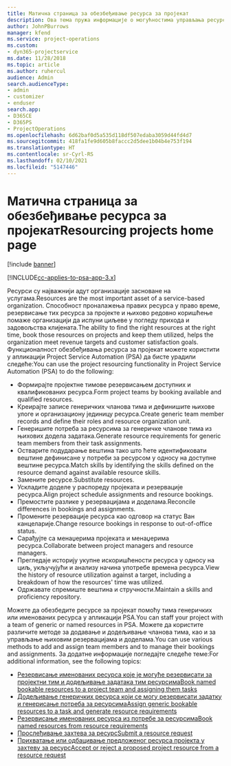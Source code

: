 ```yaml
---
title: Матична страница за обезбеђивање ресурса за пројекат
description: Ова тема пружа информације о могућностима управљања ресурсима у апликацији Project Service Automation (PSA) за Dynamics 365.
author: JohnPBurrows
manager: kfend
ms.service: project-operations
ms.custom:
- dyn365-projectservice
ms.date: 11/28/2018
ms.topic: article
ms.author: ruhercul
audience: Admin
search.audienceType:
- admin
- customizer
- enduser
search.app:
- D365CE
- D365PS
- ProjectOperations
ms.openlocfilehash: 6d62baf0d5a535d118df507edaba3059d44fd4d7
ms.sourcegitcommit: 418fa1fe9d605b8faccc2d5dee1b04b4e753f194
ms.translationtype: HT
ms.contentlocale: sr-Cyrl-RS
ms.lasthandoff: 02/10/2021
ms.locfileid: "5147446"
---
```

# <a name="resourcing-projects-home-page"></a><span data-ttu-id="19be6-103">Матична страница за обезбеђивање ресурса за пројекат</span><span class="sxs-lookup"><span data-stu-id="19be6-103">Resourcing projects home page</span></span>

[!include [banner](../includes/psa-now-project-operations.md)]

[!INCLUDE[cc-applies-to-psa-app-3.x](../includes/cc-applies-to-psa-app-3x.md)]

<span data-ttu-id="19be6-104">Ресурси су најважнији адут организације засноване на услугама.</span><span class="sxs-lookup"><span data-stu-id="19be6-104">Resources are the most important asset of a service-based organization.</span></span> <span data-ttu-id="19be6-105">Способност проналажења правих ресурса у право време, резервисање тих ресурса за пројекте и њихово редовно коришћење помаже организацији да испуни циљеве у погледу прихода и задовољства клијената.</span><span class="sxs-lookup"><span data-stu-id="19be6-105">The ability to find the right resources at the right time, book those resources on projects and keep them utilized, helps the organization meet revenue targets and customer satisfaction goals.</span></span> <span data-ttu-id="19be6-106">Функционалност обезбеђивања ресурса за пројекат можете користити у апликацији Project Service Automation (PSA) да бисте урадили следеће:</span><span class="sxs-lookup"><span data-stu-id="19be6-106">You can use the project resourcing functionality in Project Service Automation (PSA) to do the following:</span></span>

- <span data-ttu-id="19be6-107">Формирајте пројектне тимове резервисањем доступних и квалификованих ресурса.</span><span class="sxs-lookup"><span data-stu-id="19be6-107">Form project teams by booking available and qualified resources.</span></span>
- <span data-ttu-id="19be6-108">Креирајте записе генеричких чланова тима и дефинишите њихове улоге и организациону јединицу ресурса.</span><span class="sxs-lookup"><span data-stu-id="19be6-108">Create generic team member records and define their roles and resource organization unit.</span></span>
- <span data-ttu-id="19be6-109">Генеришите потреба за ресурсима за генеричке чланове тима из њихових додела задатака.</span><span class="sxs-lookup"><span data-stu-id="19be6-109">Generate resource requirements for generic team members from their task assignments.</span></span>
- <span data-ttu-id="19be6-110">Остварите подударање вештина тако што ћете идентификовати вештине дефинисане у потреби за ресурсом у односу на доступне вештине ресурса.</span><span class="sxs-lookup"><span data-stu-id="19be6-110">Match skills by identifying the skills defined on the resource demand against available resource skills.</span></span>
- <span data-ttu-id="19be6-111">Замените ресурсе.</span><span class="sxs-lookup"><span data-stu-id="19be6-111">Substitute resources.</span></span>
- <span data-ttu-id="19be6-112">Ускладите доделе у распореду пројеката и резервације ресурса.</span><span class="sxs-lookup"><span data-stu-id="19be6-112">Align project schedule assignments and resource bookings.</span></span>
- <span data-ttu-id="19be6-113">Премостите разлике у резервацијама и доделама.</span><span class="sxs-lookup"><span data-stu-id="19be6-113">Reconcile differences in bookings and assignments.</span></span>
- <span data-ttu-id="19be6-114">Промените резервације ресурса као одговор на статус Ван канцеларије.</span><span class="sxs-lookup"><span data-stu-id="19be6-114">Change resource bookings in response to out-of-office status.</span></span>
- <span data-ttu-id="19be6-115">Сарађујте са менаџерима пројеката и менаџерима ресурса.</span><span class="sxs-lookup"><span data-stu-id="19be6-115">Collaborate between project managers and resource managers.</span></span>
- <span data-ttu-id="19be6-116">Прегледаје историју укупне искоришћености ресурса у односу на циљ, укључујући и анализу начина употребе времена ресурса.</span><span class="sxs-lookup"><span data-stu-id="19be6-116">View the history of resource utilization against a target, including a breakdown of how the resources' time was utilized.</span></span>
- <span data-ttu-id="19be6-117">Одржавате спремиште вештина и стручности.</span><span class="sxs-lookup"><span data-stu-id="19be6-117">Maintain a skills and proficiency repository.</span></span>


<span data-ttu-id="19be6-118">Можете да обезбедите ресурсе за пројекат помоћу тима генеричких или именованих ресурса у апликацији PSA.</span><span class="sxs-lookup"><span data-stu-id="19be6-118">You can staff your project with a team of generic or named resources in PSA.</span></span> <span data-ttu-id="19be6-119">Можете да користите различите методе за додавање и додељивање чланова тима, као и за управљање њиховим резервацијама и доделама.</span><span class="sxs-lookup"><span data-stu-id="19be6-119">You can use various methods to add and assign team members and to manage their bookings and assignments.</span></span> <span data-ttu-id="19be6-120">За додатне информације погледајте следеће теме:</span><span class="sxs-lookup"><span data-stu-id="19be6-120">For additional information, see the following topics:</span></span>

- [<span data-ttu-id="19be6-121">Резервисање именованих ресурса које је могуће резервисати за пројектни тим и додељивање задатака тим ресурсима</span><span class="sxs-lookup"><span data-stu-id="19be6-121">Book named bookable resources to a project team and assigning them tasks</span></span>](assign-named-bookable-resource.md)
- [<span data-ttu-id="19be6-122">Додељивање генеричких ресурса који се могу резервисати задатку и генерисање потреба за ресурсима</span><span class="sxs-lookup"><span data-stu-id="19be6-122">Assign generic bookable resources to a task and generate resource requirements</span></span>](assign-generic-bookable-resource.md)
- [<span data-ttu-id="19be6-123">Резервисање именованих ресурса из потребе за ресурсима</span><span class="sxs-lookup"><span data-stu-id="19be6-123">Book named resources from resource requirements</span></span>](book-named-resource.md)
- [<span data-ttu-id="19be6-124">Прослеђивање захтева за ресурс</span><span class="sxs-lookup"><span data-stu-id="19be6-124">Submit a resource request</span></span>](submit-resource-request.md)
- [<span data-ttu-id="19be6-125">Прихватање или одбацивање предложеног ресурса пројекта у захтеву за ресурс</span><span class="sxs-lookup"><span data-stu-id="19be6-125">Accept or reject a proposed project resource from a resource request</span></span>](accept-reject-proposed-resource.md)

